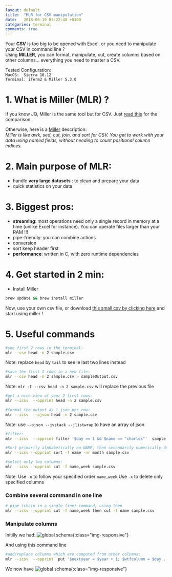```yaml
---
layout: default
title:  "MLR for CSV manipulation"
date:   2018-06-19 03:22:48 +0100
categories: terminal
comments: true
---
```


Your **CSV** is too big to be opened with Excel, or you need to manipulate your CSV in command line ?  
Using **MILLER**, you can format, manipulate, cut, create columns based on other columns... everything you need to master a CSV.

Tested Configuration:  
`MacOS:  Sierra 10.12`  
`Terminal: iTerm2 & Miller 5.3.0`

# 1.  What is Miller (MLR) ?

If you know JQ, Miller is the same tool but for CSV. Just [read this][jqComparison] for the comparison.  

Otherwise, here is a [Miller][miller] description:  
_Miller is like awk, sed, cut, join, and sort for CSV. You get to work with your data using named fields, without needing to count positional column indices._

# 2.  Main purpose of MLR:  

* handle **very large datasets** : to clean and prepare your data
* quick statistics on your data

# 3.  Biggest pros:  

* **streaming**: most operations need only a single record in memory at a time (unlike Excel for instance). You can operate files larger than your RAM !!!
* pipe-friendly: you can combine actions
* conversion
* sort keep header first
* **performance**: written in C, with zero runtime dependencies


# 4.  Get started in 2 min:

* Install Miller  

``` bash
brew update && brew install miller
```  

Now, use your own csv file, or download [this small csv by clicking here][file] and start using miller !

# 5.  Useful commands

``` bash
#see first 2 rows in the terminal:
mlr --csv head -n 2 sample.csv
```  

Note: replace `head` by `tail` to see le last two lines instead

``` bash
#save the first 2 rows in a new file:
mlr --csv head -n 2 sample.csv > sampleOutput.csv  
```  
Note:  `mlr -I --csv head -n 2 sample.csv` will replace the previous file


``` bash
#get a nice view of your 2 first rows:
mlr --icsv  --opprint head -n 2 sample.csv
```  

``` bash
#format the output as 1 json per row:
mlr --icsv  --ojson head -n 2 sample.csv
```  
Note: use `--ojson --jvstack --jlistwrap` to have an array of json



``` bash
#filter:
mlr --icsv  --opprint filter '$day == 1 && $name == "charles"'  sample.csv
```  


``` bash
#Sort primarily alphabetically on NAME, then secondarily numerically descending on month:
mlr --icsv --opprint sort -f name -nr month sample.csv
```  

``` bash
#select only two columns:
mlr --icsv --opprint cut -f name,week sample.csv
```  
Note: Use `-o` to follow your specified order `name,week`
Use `-x` to delete only specified columns

### Combine several command in one line
``` bash
# pipe (chain in a single line) command, using then
mlr --icsv --opprint cut -f name,week then cut -f name sample.csv
```  



### Manipulate columns

Initilly we had:
![global schema](https://ibin.co/45w24357Vh98.png){:class="img-responsive"}  

And using this command line
``` bash
#add/replace columns which are computed from other columns:
mlr --icsv  --opprint  put '$nextyear = $year + 1; $wtfcolumn = $day . "_" . $year . "_" . ($week + $year); $name_upperclass = toupper($name)'   sample.csv
```  

We now have
![global schema](https://ibin.co/45w1j87zG8MM.png){:class="img-responsive"}  




[miller]: https://johnkerl.org/miller/doc/
[jqComparison]:https://www.quora.com/Is-there-a-tool-like-jq-for-CSV-files
[file]: /assets/files/sample.csv
